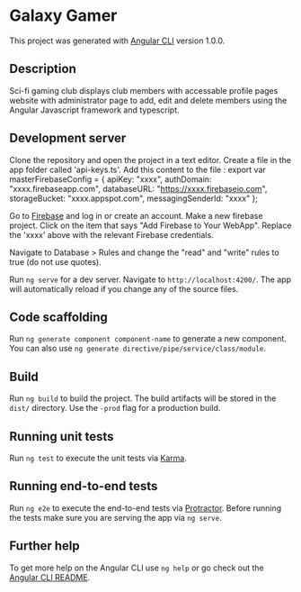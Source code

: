 # Galaxy Gamer

This project was generated with [Angular CLI](https://github.com/angular/angular-cli) version 1.0.0.

## Description

Sci-fi gaming club displays club members with accessable profile pages website with administrator page to add, edit and delete members using the Angular Javascript framework and typescript.

## Development server

Clone the repository and open the project in a text editor. Create a file in the app folder called 'api-keys.ts'. Add this content to the file :
export var masterFirebaseConfig = {
    apiKey: "xxxx",
    authDomain: "xxxx.firebaseapp.com",
    databaseURL: "https://xxxx.firebaseio.com",
    storageBucket: "xxxx.appspot.com",
    messagingSenderId: "xxxx"
  };

Go to [Firebase](https://firebase.google.com/) and log in or create an account.
Make a new firebase project. Click on the item that says "Add Firebase to Your WebApp". Replace the 'xxxx' above with the relevant Firebase credentials.

Navigate to Database > Rules and change the "read" and "write" rules to true (do not use quotes).

Run `ng serve` for a dev server. Navigate to `http://localhost:4200/`. The app will automatically reload if you change any of the source files.

## Code scaffolding

Run `ng generate component component-name` to generate a new component. You can also use `ng generate directive/pipe/service/class/module`.

## Build

Run `ng build` to build the project. The build artifacts will be stored in the `dist/` directory. Use the `-prod` flag for a production build.

## Running unit tests

Run `ng test` to execute the unit tests via [Karma](https://karma-runner.github.io).

## Running end-to-end tests

Run `ng e2e` to execute the end-to-end tests via [Protractor](http://www.protractortest.org/).
Before running the tests make sure you are serving the app via `ng serve`.

## Further help

To get more help on the Angular CLI use `ng help` or go check out the [Angular CLI README](https://github.com/angular/angular-cli/blob/master/README.md).
